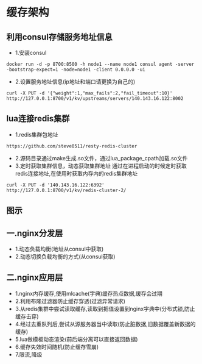 # 缓存架构
## 利用consul存储服务地址信息
* 1.安装consul

```docker run -d -p 8700:8500 -h node1 --name node1 consul agent -server -bootstrap-expect=1 -node=node1 -client 0.0.0.0 -ui```
* 2.设置服务地址信息(ip地址和端口请更换为自己的)

```curl -X PUT -d '{"weight":1,"max_fails":2,"fail_timeout":10}' http://127.0.0.1:8700/v1/kv/upstreams/servers/140.143.16.122:8002```
## lua连接redis集群
* 1.redis集群包地址 

```https://github.com/steve0511/resty-redis-cluster```
 
* 2.源码目录通过make生成.so文件，通过lua_package_cpath加载.so文件 
* 3.定时获取集群信息，动态获取集群地址 通过在进程启动的时候定时获取redis连接地址,在使用时获取内存内的redis集群地址

```curl -X PUT -d '140.143.16.122:6392' http://127.0.0.1:8700/v1/kv/redis-cluster-2/```
## 图示

## 一.nginx分发层
* 1.动态负载均衡(地址从consul中获取)
* 2.动态切换负载均衡的方式(从consul获取)
## 二.nginx应用层
* 1.nginx内存缓存,使用mlcache(字典)缓存热点数据,缓存会过期
* 2.利用布隆过滤器防止缓存穿透(过滤异常请求)
* 3.从redis集群中尝试读取缓存,读取到把值设置到nginx字典中(分布式锁,防止缓存击穿)
* 4.经过去重队列后,尝试从源服务器当中读取(防止脏数据,旧数据覆盖新数据的缓存)
* 5.lua做模板动态渲染(前后端分离可以直接返回数据)
* 6.缓存失效时间随机(防止缓存雪崩)
* 7.限流,降级
